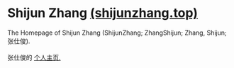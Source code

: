 # Shijun Zhang [(shijunzhang.top)](https://www.shijunzhang.top)
The Homepage of Shijun Zhang (ShijunZhang; ZhangShijun; Zhang, Shijun; 张仕俊). 
<br> <br>
张仕俊的 <a href="https://www.shijunzhang.top">个人主页.</a>
